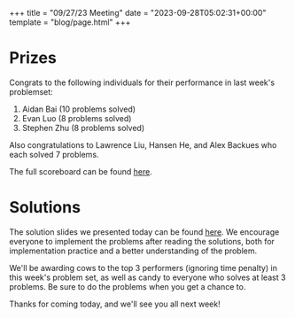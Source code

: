 +++
title = "09/27/23 Meeting"
date = "2023-09-28T05:02:31+00:00"
template = "blog/page.html"
+++

# Prizes

Congrats to the following individuals for their performance in last week's problemset:
1. Aidan Bai (10 problems solved)
2. Evan Luo (8 problems solved)
3. Stephen Zhu (8 problems solved)

Also congratulations to Lawrence Liu, Hansen He, and Alex Backues who each solved 7 problems.

The full scoreboard can be found [here](https://codeforces.com/group/56LvjuJGwY/contest/474321/standings/groupmates/true).

# Solutions

The solution slides we presented today can be found [here](https://docs.google.com/presentation/d/1LZsBOceccBN8_TkpW6CyaFLXnDbh7lPgnOfBl_qT8Rc/edit?usp=sharing).
We encourage everyone to implement the problems after reading the solutions, both for implementation practice and a better understanding of the problem.

We'll be awarding cows to the top 3 performers (ignoring time penalty) in this week's problem set, as well as candy to everyone who solves at least 3 problems. Be sure to do the problems when you get a chance to.

Thanks for coming today, and we'll see you all next week!
